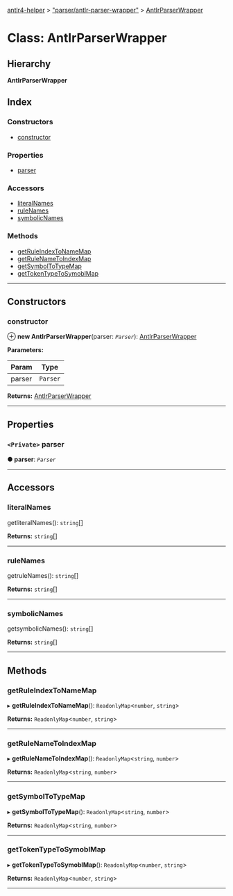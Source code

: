 [antlr4-helper](../README.md) > ["parser/antlr-parser-wrapper"](../modules/_parser_antlr_parser_wrapper_.md) > [AntlrParserWrapper](../classes/_parser_antlr_parser_wrapper_.antlrparserwrapper.md)

# Class: AntlrParserWrapper

## Hierarchy

**AntlrParserWrapper**

## Index

### Constructors

* [constructor](_parser_antlr_parser_wrapper_.antlrparserwrapper.md#constructor)

### Properties

* [parser](_parser_antlr_parser_wrapper_.antlrparserwrapper.md#parser)

### Accessors

* [literalNames](_parser_antlr_parser_wrapper_.antlrparserwrapper.md#literalnames)
* [ruleNames](_parser_antlr_parser_wrapper_.antlrparserwrapper.md#rulenames)
* [symbolicNames](_parser_antlr_parser_wrapper_.antlrparserwrapper.md#symbolicnames)

### Methods

* [getRuleIndexToNameMap](_parser_antlr_parser_wrapper_.antlrparserwrapper.md#getruleindextonamemap)
* [getRuleNameToIndexMap](_parser_antlr_parser_wrapper_.antlrparserwrapper.md#getrulenametoindexmap)
* [getSymbolToTypeMap](_parser_antlr_parser_wrapper_.antlrparserwrapper.md#getsymboltotypemap)
* [getTokenTypeToSymoblMap](_parser_antlr_parser_wrapper_.antlrparserwrapper.md#gettokentypetosymoblmap)

---

## Constructors

<a id="constructor"></a>

###  constructor

⊕ **new AntlrParserWrapper**(parser: *`Parser`*): [AntlrParserWrapper](_parser_antlr_parser_wrapper_.antlrparserwrapper.md)

**Parameters:**

| Param | Type |
| ------ | ------ |
| parser | `Parser` |

**Returns:** [AntlrParserWrapper](_parser_antlr_parser_wrapper_.antlrparserwrapper.md)

___

## Properties

<a id="parser"></a>

### `<Private>` parser

**● parser**: *`Parser`*

___

## Accessors

<a id="literalnames"></a>

###  literalNames

getliteralNames(): `string`[]

**Returns:** `string`[]

___
<a id="rulenames"></a>

###  ruleNames

getruleNames(): `string`[]

**Returns:** `string`[]

___
<a id="symbolicnames"></a>

###  symbolicNames

getsymbolicNames(): `string`[]

**Returns:** `string`[]

___

## Methods

<a id="getruleindextonamemap"></a>

###  getRuleIndexToNameMap

▸ **getRuleIndexToNameMap**(): `ReadonlyMap`<`number`, `string`>

**Returns:** `ReadonlyMap`<`number`, `string`>

___
<a id="getrulenametoindexmap"></a>

###  getRuleNameToIndexMap

▸ **getRuleNameToIndexMap**(): `ReadonlyMap`<`string`, `number`>

**Returns:** `ReadonlyMap`<`string`, `number`>

___
<a id="getsymboltotypemap"></a>

###  getSymbolToTypeMap

▸ **getSymbolToTypeMap**(): `ReadonlyMap`<`string`, `number`>

**Returns:** `ReadonlyMap`<`string`, `number`>

___
<a id="gettokentypetosymoblmap"></a>

###  getTokenTypeToSymoblMap

▸ **getTokenTypeToSymoblMap**(): `ReadonlyMap`<`number`, `string`>

**Returns:** `ReadonlyMap`<`number`, `string`>

___

